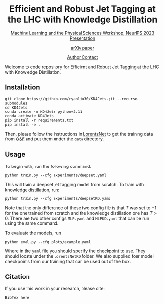 <div align="center">

# Efficient and Robust Jet Tagging at the LHC with Knowledge Distillation

[Machine Learning and the Physical Sciences Workshop, NeurIPS 2023 Presentation](https://nips.cc/virtual/2023/76169)
    
[arXiv paper]()

[Author Contact](mailto:liuryan30@berkeley.edu)

</div>

Welcome to code repository for Efficient and Robust Jet Tagging at the LHC with Knowledge Distillation.

## Installation 
```
git clone https://github.com/ryanliu30/KD4Jets.git --recurse-submodules
cd KD4Jets
conda create -n KD4Jets python=3.11
conda activate KD4Jets
pip install -r requirements.txt
pip install -e .
```
Then, please follow the instructions in [LorentzNet](https://github.com/sdogsq/LorentzNet-release.git) to get the training data from [OSF](https://osf.io/7u3fk/?view_only=8c42f1b112ab4a43bcf208012f9db2df) and put them under the `data` directory.
## Usage
To begin with, run the following command:
```
python train.py --cfg experiments/deepset.yaml
```
This will train a deepset jet tagging model from scratch. To train with knowledge distillation, run:
```
python train.py --cfg experiments/deepsetKD.yaml
```
Note that the only difference of these two config file is that $T$ was set to $-1$ for the one trained from scratch and the knowledge distillation one has $T>0$. There are two other configs `MLP.yaml` and `MLPKD.yaml` that can be run using the same command.

To evaluate the models, run
```
python eval.py --cfg plots/example.yaml
```
Where in the `yaml` file you should specify the checkpoint to use. They should locate under the `LorentzNetKD` folder. We also supplied four model checkpoints from our training that can be used out of the box.
## Citation
If you use this work in your research, please cite:
```
BibTex here
```
